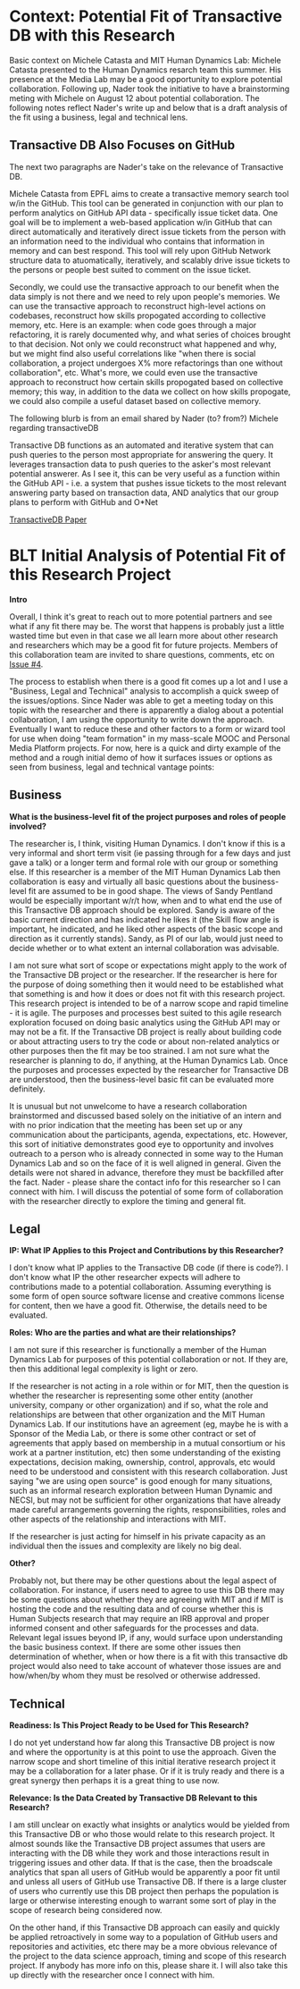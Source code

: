 # Context: Potential Fit of Transactive DB with this Research

Basic context on Michele Catasta and MIT Human Dynamics Lab: Michele Catasta presented to the Human Dynamics resarch team this summer.  His presence at the Media Lab may be a good opportunity to explore potential collaboration.  Following up, Nader took the initiative to have a brainstorming meting with Michele on August 12 about potential collaboration.  The following notes reflect Nader's write up and below that is a draft analysis of the fit using a business, legal and technical lens.  


## Transactive DB Also Focuses on GitHub

The next two paragraphs are Nader's take on the relevance of Transactive DB. 

Michele Catasta from EPFL aims to create a transactive memory search tool w/in the GitHub. This tool can be generated in conjunction with our plan to perform analytics on GitHub API data - specifically issue ticket data. One goal will be to implement a web-based application w/in GitHub that can direct automatically and iteratively direct issue tickets from the person with an information need to the individual who contains that information in memory and can best respond. This tool will rely upon GitHub Network structure data to atuomatically, iteratively, and scalably drive issue tickets to the persons or people best suited to comment on the issue ticket.

Secondly, we could use the transactive approach to our benefit when the data simply is not there and we need to rely upon people's memories. We can use the transactive approach to reconstruct high-level actions on codebases, reconstruct how skills propogated according to collective memory, etc. Here is an example: when code goes through a major refactoring, it is rarely documented why, and what series of choices brought to that decision. Not only we could reconstruct what happened and why, but we might find also useful correlations like "when there is social collaboration, a project undergoes X% more refactorings than one without collaboration", etc. What's more, we could even use the transactive approach to reconstruct how certain skills propogated based on collective memory; this way, in addition to the data we collect on how skills propogate, we could also compile a useful dataset based on collective memory.

The following blurb is from an email shared by Nader (to? from?) Michele regarding transactiveDB

Transactive DB functions as an automated and iterative system that can push queries to the person most appropriate for answering the query. It leverages transaction data to push queries to the asker's most relevant potential answerer. As I see it, this can be very useful as a function within the GitHub API - i.e. a system that pushes issue tickets to the most relevant answering party based on transaction data, AND analytics that our group plans to perform with GitHub and O*Net 

<a href=http://exascale.info/papers/TransactiveDB.pdf>TransactiveDB Paper<a/>

# BLT Initial Analysis of Potential Fit of this Research Project

**Intro**

Overall, I think it's great to reach out to more potential partners and see what if any fit there may be.  The worst that happens is probably just a little wasted time but even in that case we all learn more about other research and researchers which may be a good fit for future projects.  Members of this collaboration team are invited to share questions, comments, etc on [Issue #4](https://github.com/HumanDynamics/LegalPhysics/issues/4).

The process to establish when there is a good fit comes up a lot and I use a "Business, Legal and Technical" analysis to accomplish a quick sweep of the issues/options.  Since Nader was able to get a meeting today on this topic with the researcher and there is apparently a dialog about a potential collaboration, I am using the opportunity to write down the approach.  Eventually I want to reduce these and other factors to a form or wizard tool for use when doing "team formation" in my mass-scale MOOC and Personal Media Platform projects.  For now, here is a quick and dirty example of the method and a rough initial demo of how it surfaces issues or options as seen from business, legal and technical vantage points:  

## Business

**What is the business-level fit of the project purposes and roles of people involved?**

The researcher is, I think, visiting Human Dynamics.  I don't know if this is a very informal and short term visit (ie passing through for a few days and just gave a talk) or a longer term and formal role with our group or something else.  If this researcher is a member of the MIT Human Dynamics Lab then collaboration is easy and virtually all basic questions about the business-level fit are assumed to be in good shape.  The views of Sandy Pentland would be especially important w/r/t how, when and to what end the use of this Transactive DB approach should be explored.  Sandy is aware of the basic current direction and has indicated he likes it (the Skill flow angle is important, he indicated, and he liked other aspects of the basic scope and direction as it currently stands).  Sandy, as PI of our lab, would just need to decide whether or to what extent an internal collaboration was advisable.  

I am not sure what sort of scope or expectations might apply to the work of the Transactive DB project or the researcher.  If the researcher is here for the purpose of doing something then it would need to be established what that something is and how it does or does not fit with this research project.  This research project is intended to be of a narrow scope and rapid timeline - it is agile.  The  purposes and processes best suited to this agile research exploration focused on doing basic analytics using the GitHub API may or may not be a fit.  If the Transactive DB project is really about building code or about attracting users to try the code or about non-related analytics or other purposes then the fit may be too strained.  I am not sure what the researcher is planning to do, if anything, at the Human Dynamics Lab.  Once the purposes and processes expected by the researcher for Transactive DB are understood, then the business-level basic fit can be evaluated more definitely.  

It is unusual but not unwelcome to have a research collaboration brainstormed and discussed based solely on the initiative of an intern and with no prior indication that the meeting has been set up or any communication about the participants, agenda, expectations, etc.  However, this sort of initiative demonstrates good eye to opportunity and involves outreach to a person who is already connected in some way to the Human Dynamics Lab and so on the face of it is well aligned in general. Given the details were not shared in advance, therefore they must be backfilled after the fact.  Nader - please share the contact info for this researcher so I can connect with him.  I will discuss the potential of some form of collaboration with the researcher directly to explore the timing and general fit. 

## Legal

**IP: What IP Applies to this Project and Contributions by this Researcher?**

I don't know what IP applies to the Transactive DB code (if there is code?).  I don't know what IP the other researcher expects will adhere to contributions made to a potential collaboration.  Assuming everything is some form of open source software license and creative commons license for content, then we have a good fit.  Otherwise, the details need to be evaluated. 

**Roles: Who are the parties and what are their relationships?**

I am not sure if this researcher is functionally a member of the Human Dynamics Lab for purposes of this potential collaboration or not.  If they are, then this additional legal complexity is light or zero.  

If the researcher is not acting in a role within or for MIT, then the question is whether the researcher is representing some other entity (another university, company or other organization) and if so, what the role and relationships are between that other organization and the MIT Human Dynamics Lab.  If our institutions have an agreement (eg, maybe he is with a Sponsor of the Media Lab, or there is some other contract or set of agreements that apply based on membership in a mutual consortium or his work at a partner institution, etc) then some understanding of the existing expectations, decision making, ownership, control, approvals, etc would need to be understood and consistent with this research collaboration.  Just saying "we are using open source" is good enough for many situations, such as an informal research exploration between Human Dynamic and NECSI, but may not be sufficient for other organizations that have already made careful arrangements governing the rights, responsibilities, roles and other aspects of the relationship and interactions with MIT.  

If the researcher is just acting for himself in his private capacity as an individual then the issues and complexity are likely no big deal.

**Other?**

Probably not, but there may be other questions about the legal aspect of collaboration.  For instance, if users need to agree to use this DB there may be some questions about whether they are agreeing with MIT and if MIT is hosting the code and the resulting data and of course whether this is Human Subjects research that may require an IRB approval and proper informed consent and other safeguards for the processes and data.  Relevant legal issues beyond IP, if any, would surface upon understanding the basic business context.  If there are some other issues then determination of whether, when or how there is a fit with this transactive db project would also need to take account of whatever those issues are and how/when/by whom they must be resolved or otherwise addressed. 

## Technical

**Readiness:  Is This Project Ready to be Used for This Research?**

I do not yet understand how far along this Transactive DB project is now and where the opportunity is at this point to use the approach.  Given the narrow scope and short timeline of this initial iterative research project it may be a collaboration for a later phase.  Or if it is truly ready and there is a great synergy then perhaps it is a great thing to use now.  

**Relevance: Is the Data Created by Transactive DB Relevant to this Research?**

I am still unclear on exactly what insights or analytics would be yielded from this Transactive DB or who those would relate to this research project.  It almost sounds like the Transactive DB project assumes that users are interacting with the DB while they work and those interactions result in triggering issues and other data.  If that is the case, then the broadscale analytics that span all users of GitHub would be apparently a poor fit until and unless all users of GitHub use Transactive DB.  If there is a large cluster of users who currently use this DB project then perhaps the population is large or otherwise interesting enough to warrant some sort of play in the scope of research being considered now.  

On the other hand, if this Transactive DB approach can easily and quickly be applied retroactively in some way to a population of GitHub users and repositories and activities, etc there may be a more obvious relevance of the project to the data science approach, timing and scope of this research project.  If anybody has more info on this, please share it.  I will also take this up directly with the researcher once I connect with him. 
